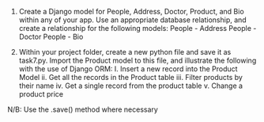 1. Create a Django model for People, Address, Doctor, Product, and Bio within any of your app.
Use an appropriate database relationship, and create a relationship for the following models:
People - Address
People - Doctor
People - Bio


2. Within your project folder, create a new python file and save it as task7.py. Import the Product model to this file, and illustrate the following with the use of Django ORM:
I. Insert a new record into the Product Model
ii. Get all the records in the Product table
iii. Filter products by their name
iv. Get a single record from the product table
v. Change a product price

N/B: Use the .save() method where necessary
